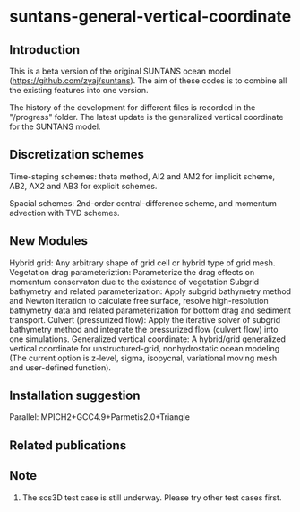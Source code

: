 # suntans-general-vertical-coordinate
## Introduction
This is a beta version of the original SUNTANS ocean model (https://github.com/zyaj/suntans). The aim of these codes is to combine all the existing features into one version. 

The history of the development for different files is recorded in the "/progress" folder. The latest update is the generalized vertical coordinate for the SUNTANS model. 

## Discretization schemes
Time-steping schemes: theta method, AI2 and AM2 for implicit scheme, AB2, AX2 and AB3 for explicit schemes.

Spacial schemes: 2nd-order central-difference scheme, and momentum advection with TVD schemes.

## New Modules
Hybrid grid: Any arbitrary shape of grid cell or hybrid type of grid mesh.
Vegetation drag parameteriztion: Parameterize the drag effects on momentum conservaton due to the existence of vegetation
Subgrid bathymetry and related parameterization: Apply subgrid bathymetry method and Newton iteration to calculate free surface, resolve high-resolution bathymetry data and related parameterization for bottom drag and sediment transport.
Culvert (pressurized flow): Apply the iterative solver of subgrid bathymetry method and integrate the pressurized flow (culvert flow) into one simulations.
Generalized vertical coordinate: A hybrid/grid generalized vertical coordinate for unstructured-grid, nonhydrostatic ocean modeling (The current option is z-level, sigma, isopycnal, variational moving mesh and user-defined function).

## Installation suggestion
Parallel: MPICH2+GCC4.9+Parmetis2.0+Triangle


## Related publications

## Note
1. The scs3D test case is still underway. Please try other test cases first.
